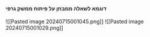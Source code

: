 #### דוגמא לשאלה ממבחן על פיתוח ממשק גרפי
![[Pasted image 20240715001045.png]]
![[Pasted image 20240715001029.png]]
